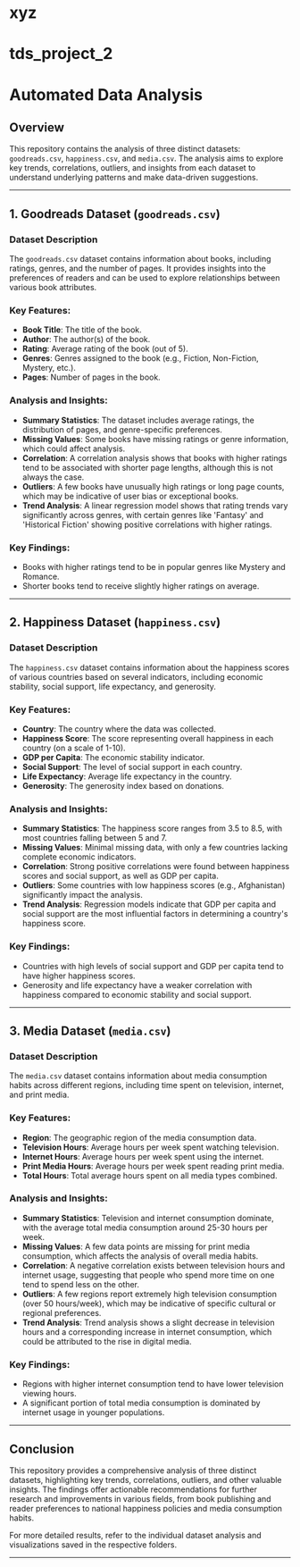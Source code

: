 # xyz
# tds_project_2
# Automated Data Analysis

## Overview
This repository contains the analysis of three distinct datasets: `goodreads.csv`, `happiness.csv`, and `media.csv`. The analysis aims to explore key trends, correlations, outliers, and insights from each dataset to understand underlying patterns and make data-driven suggestions.

---

## 1. Goodreads Dataset (`goodreads.csv`)

### Dataset Description
The `goodreads.csv` dataset contains information about books, including ratings, genres, and the number of pages. It provides insights into the preferences of readers and can be used to explore relationships between various book attributes.

### Key Features:
- **Book Title**: The title of the book.
- **Author**: The author(s) of the book.
- **Rating**: Average rating of the book (out of 5).
- **Genres**: Genres assigned to the book (e.g., Fiction, Non-Fiction, Mystery, etc.).
- **Pages**: Number of pages in the book.

### Analysis and Insights:
- **Summary Statistics**: The dataset includes average ratings, the distribution of pages, and genre-specific preferences.
- **Missing Values**: Some books have missing ratings or genre information, which could affect analysis.
- **Correlation**: A correlation analysis shows that books with higher ratings tend to be associated with shorter page lengths, although this is not always the case.
- **Outliers**: A few books have unusually high ratings or long page counts, which may be indicative of user bias or exceptional books.
- **Trend Analysis**: A linear regression model shows that rating trends vary significantly across genres, with certain genres like 'Fantasy' and 'Historical Fiction' showing positive correlations with higher ratings.

### Key Findings:
- Books with higher ratings tend to be in popular genres like Mystery and Romance.
- Shorter books tend to receive slightly higher ratings on average.

---

## 2. Happiness Dataset (`happiness.csv`)

### Dataset Description
The `happiness.csv` dataset contains information about the happiness scores of various countries based on several indicators, including economic stability, social support, life expectancy, and generosity.

### Key Features:
- **Country**: The country where the data was collected.
- **Happiness Score**: The score representing overall happiness in each country (on a scale of 1-10).
- **GDP per Capita**: The economic stability indicator.
- **Social Support**: The level of social support in each country.
- **Life Expectancy**: Average life expectancy in the country.
- **Generosity**: The generosity index based on donations.

### Analysis and Insights:
- **Summary Statistics**: The happiness score ranges from 3.5 to 8.5, with most countries falling between 5 and 7.
- **Missing Values**: Minimal missing data, with only a few countries lacking complete economic indicators.
- **Correlation**: Strong positive correlations were found between happiness scores and social support, as well as GDP per capita.
- **Outliers**: Some countries with low happiness scores (e.g., Afghanistan) significantly impact the analysis.
- **Trend Analysis**: Regression models indicate that GDP per capita and social support are the most influential factors in determining a country's happiness score.

### Key Findings:
- Countries with high levels of social support and GDP per capita tend to have higher happiness scores.
- Generosity and life expectancy have a weaker correlation with happiness compared to economic stability and social support.

---

## 3. Media Dataset (`media.csv`)

### Dataset Description
The `media.csv` dataset contains information about media consumption habits across different regions, including time spent on television, internet, and print media.

### Key Features:
- **Region**: The geographic region of the media consumption data.
- **Television Hours**: Average hours per week spent watching television.
- **Internet Hours**: Average hours per week spent using the internet.
- **Print Media Hours**: Average hours per week spent reading print media.
- **Total Hours**: Total average hours spent on all media types combined.

### Analysis and Insights:
- **Summary Statistics**: Television and internet consumption dominate, with the average total media consumption around 25-30 hours per week.
- **Missing Values**: A few data points are missing for print media consumption, which affects the analysis of overall media habits.
- **Correlation**: A negative correlation exists between television hours and internet usage, suggesting that people who spend more time on one tend to spend less on the other.
- **Outliers**: A few regions report extremely high television consumption (over 50 hours/week), which may be indicative of specific cultural or regional preferences.
- **Trend Analysis**: Trend analysis shows a slight decrease in television hours and a corresponding increase in internet consumption, which could be attributed to the rise in digital media.

### Key Findings:
- Regions with higher internet consumption tend to have lower television viewing hours.
- A significant portion of total media consumption is dominated by internet usage in younger populations.

---

## Conclusion
This repository provides a comprehensive analysis of three distinct datasets, highlighting key trends, correlations, outliers, and other valuable insights. The findings offer actionable recommendations for further research and improvements in various fields, from book publishing and reader preferences to national happiness policies and media consumption habits.

For more detailed results, refer to the individual dataset analysis and visualizations saved in the respective folders.

---
